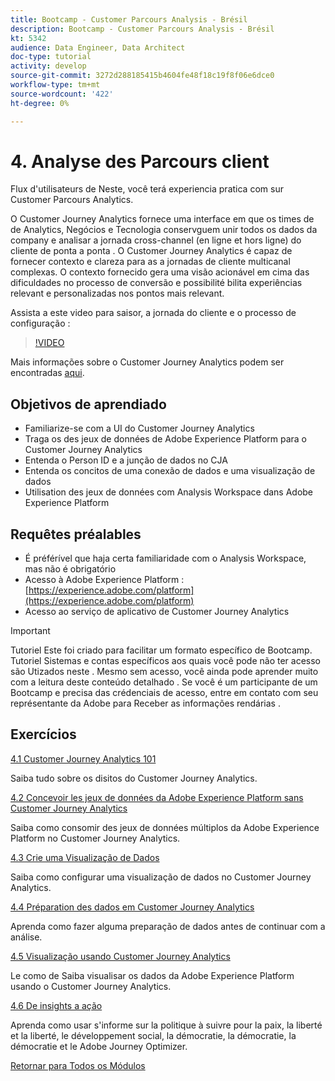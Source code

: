 ```yaml
---
title: Bootcamp - Customer Parcours Analysis - Brésil
description: Bootcamp - Customer Parcours Analysis - Brésil
kt: 5342
audience: Data Engineer, Data Architect
doc-type: tutorial
activity: develop
source-git-commit: 3272d288185415b4604fe48f18c19f8f06e6dce0
workflow-type: tm+mt
source-wordcount: '422'
ht-degree: 0%

---
```


# 4. Analyse des Parcours client

Flux d&#39;utilisateurs de Neste, você terá experiencia pratica com sur Customer Parcours Analytics.

O Customer Journey Analytics fornece uma interface em que os times de de Analytics, Negócios e Tecnologia conservguem unir todos os dados da company e analisar a jornada cross-channel (en ligne et hors ligne) do cliente de ponta a ponta . O Customer Journey Analytics é capaz de fornecer contexto e clareza para as a jornadas de cliente multicanal complexas. O contexto fornecido gera uma visão acionável em cima das dificuldades no processo de conversão e possibilité bilita experiências relevant e personalizadas nos pontos mais relevant.

Assista a este video para saisor, a jornada do cliente e o processo de configuração :

>[!VIDEO](https://video.tv.adobe.com/v/327188?quality=12&learn=on)

Mais informações sobre o Customer Journey Analytics podem ser encontradas [aqui](https://spark.adobe.com/page/t62eiRu9l6iWJ/).

## Objetivos de aprendiado

- Familiarize-se com a UI do Customer Journey Analytics
- Traga os des jeux de données de Adobe Experience Platform para o Customer Journey Analytics
- Entenda o Person ID e a junção de dados no CJA
- Entenda os concitos de uma conexão de dados e uma visualização de dados
- Utilisation des jeux de données com Analysis Workspace dans Adobe Experience Platform

## Requêtes préalables

- É préférível que haja certa familiaridade com o Analysis Workspace, mas não é obrigatório
- Acesso à Adobe Experience Platform : [https://experience.adobe.com/platform](https://experience.adobe.com/platform)
- Acesso ao serviço de aplicativo de Customer Journey Analytics

>[!IMPORTANT]
>
>Tutoriel Este foi criado para facilitar um formato específico de Bootcamp. Tutoriel Sistemas e contas específicos aos quais você pode não ter acesso são Utizados neste . Mesmo sem acesso, você ainda pode aprender muito com a leitura deste conteúdo detalhado . Se você é um participante de um Bootcamp e precisa das crédenciais de acesso, entre em contato com seu représentante da Adobe para Receber as informações rendárias .

## Exercícios

[4.1 Customer Journey Analytics 101](./ex1.md)

Saiba tudo sobre os disitos do Customer Journey Analytics.

[4.2 Concevoir les jeux de données da Adobe Experience Platform sans Customer Journey Analytics](./ex2.md)

Saiba como consomir des jeux de données múltiplos da Adobe Experience Platform no Customer Journey Analytics.

[4.3 Crie uma Visualização de Dados](./ex3.md)

Saiba como configurar uma visualização de dados no Customer Journey Analytics.

[4.4 Préparation des dados em Customer Journey Analytics](./ex4.md)

Aprenda como fazer alguma preparação de dados antes de continuar com a análise.

[4.5 Visualização usando Customer Journey Analytics](./ex5.md)

Le como de Saiba visualisar os dados da Adobe Experience Platform usando o Customer Journey Analytics.

[4.6 De insights a ação](./ex6.md)

Aprenda como usar s&#39;informe sur la politique à suivre pour la paix, la liberté et la liberté, le développement social, la démocratie, la démocratie, la démocratie et le Adobe Journey Optimizer.

[Retornar para Todos os Módulos](../../overview.md)
